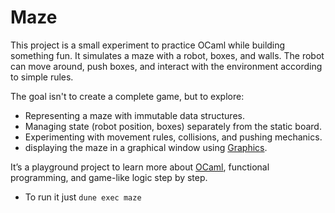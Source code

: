 # Maze

This project is a small experiment to practice OCaml while building something fun.
It simulates a maze with a robot, boxes, and walls. The robot can move around, push boxes, and interact with the environment according to simple rules.

The goal isn't to create a complete game, but to explore:
- Representing a maze with immutable data structures.
- Managing state (robot position, boxes) separately from the static board.
- Experimenting with movement rules, collisions, and pushing mechanics.
- displaying the maze in a graphical window using [Graphics](https://ocaml.org/manual/4.07/libref/Graphics.html).

It’s a playground project to learn more about [OCaml](https://ocaml.org/), functional programming, and game-like logic step by step.

- To run it just `dune exec maze`
